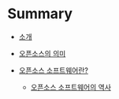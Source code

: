 # Summary

* [소개](README.md)

* [오픈소스의 의미](chapter1.md)

* [오픈소스 소프트웨어란?](chapter2.md)
    * [오픈소스 소프트웨어의 역사](chapter2-1.md)

